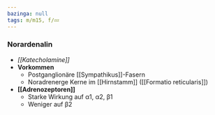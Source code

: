 ```yaml
---
bazinga: null
tags: m/m15, f/💤
---
```

### Norardenalin 
- *[[Katecholamine]]*
- **Vorkommen**
	- Postganglionäre [[Sympathikus]]-Fasern
	- Noradrenerge Kerne im [[Hirnstamm]] ([[Formatio reticularis]])
- **[[Adrenozeptoren]]**
	- Starke Wirkung auf α1, α2, β1
	- Weniger auf β2
